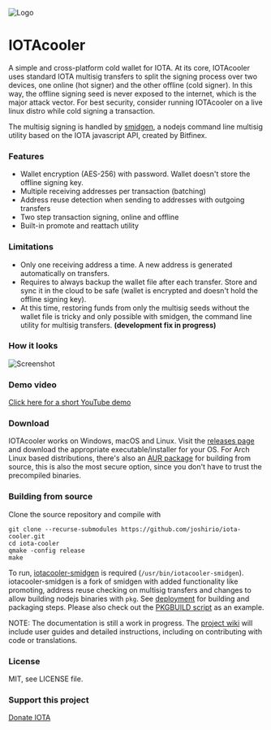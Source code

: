 ![Logo](https://raw.githubusercontent.com/joshirio/iota-cooler/master/resources/icons/iotacooler_64.png "logo")
# IOTAcooler
A simple and cross-platform cold wallet for IOTA. At its core, IOTAcooler uses standard IOTA multisig transfers to split the signing process over two devices, one online (hot signer) and the other offline (cold signer). In this way, the offline signing seed is never exposed to the internet, which is the major attack vector. For best security, consider running IOTAcooler on a live linux distro while cold signing a transaction.

The multisig signing is handled by [smidgen](https://github.com/bitfinexcom/smidgen), a nodejs command line multisig utility based on the IOTA javascript API, created by Bitfinex.

### Features
- Wallet encryption (AES-256) with password. Wallet doesn't store the offline signing key.
- Multiple receiving addresses per transaction (batching)
- Address reuse detection when sending to addresses with outgoing transfers
- Two step transaction signing, online and offline
- Built-in promote and reattach utility

### Limitations
- Only one receiving address a time. A new address is generated automatically on transfers.
- Requires to always backup the wallet file after each transfer. Store and sync it in the cloud to be safe (wallet is encrypted and doesn't hold the offline signing key).
- At this time, restoring funds from only the multisig seeds without the wallet file is tricky and only possible with smidgen, the command line utility for multisig transfers. **(development fix in progress)**

### How it looks
![Screenshot](https://raw.githubusercontent.com/joshirio/iota-cooler/master/stuff/screenshots/mainwindow.png "Wallet screenshot")

### Demo video
[Click here for a short YouTube demo](https://youtu.be/MegEEOyEkgk)

### Download
IOTAcooler works on Windows, macOS and Linux. Visit the [releases page](https://github.com/joshirio/iota-cooler/releases) and download the appropriate executable/installer for your OS. For Arch Linux based distributions, there's also an [AUR package](https://aur.archlinux.org/packages/iotacooler/) for building from source, this is also the most secure option, since you don't have to trust the precompiled binaries.

### Building from source
Clone the source repository and compile with
```
git clone --recurse-submodules https://github.com/joshirio/iota-cooler.git
cd iota-cooler
qmake -config release
make
```
To run, [iotacooler-smidgen](https://github.com/joshirio/iota-cooler-smidgen) is required (`/usr/bin/iotacooler-smidgen`). iotacooler-smidgen is a fork of smidgen with added functionality like promoting, address reuse checking on multisig transfers and changes to allow building nodejs binaries with `pkg`.
See 
[deployment](https://github.com/joshirio/iota-cooler/blob/master/stuff/deployment/README.md) 
for building and packaging steps.
Please also check out the [PKGBUILD script](https://github.com/joshirio/iota-cooler/blob/master/stuff/deployment/linux/PKGBUILD) as an example.

NOTE: The documentation is still a work in progress. The [project wiki](https://github.com/joshirio/iota-cooler/wiki) will include user guides and detailed instructions, including on contributing with code or translations.

### License
MIT, see LICENSE file.

### Support this project
[Donate IOTA](https://github.com/joshirio/iota-cooler/blob/master/doc/donate.md)
